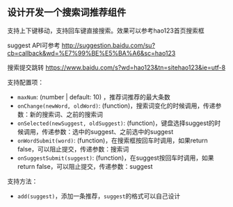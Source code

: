 ## 设计开发一个搜索词推荐组件

支持上下键移动，支持回车键直接搜索。效果可以参考hao123首页搜索框

suggest API可参考 http://suggestion.baidu.com/su?cb=callback&wd=%E7%99%BE%E5%BA%A6&sc=hao123

搜索提交跳转 https://www.baidu.com/s?wd=hao123&tn=sitehao123&ie=utf-8

支持配置项：
* `maxNum`: (number | default: 10) ，推荐词推荐的最大条数
* `onChange(newWord, oldWord)`: (function)，搜索词变化的时候调用，传递参数：新的搜索词、之前的搜索词
* `onSelected(newSuggest, oldSuggest)`: (function)，键盘选择suggest的时候调用，传递参数：选中的suggest、之前选中的suggest
* `onWordSubmit(word)`: (function)，在搜索框按回车时调用，如果return false，可以阻止提交，传递参数：搜索词
* `onSuggestSubmit(suggest)`: (function)，在suggest按回车时调用，如果return false，可以阻止提交，传递参数：suggest

支持方法：
* `add(suggest)`，添加一条推荐，`suggest`的格式可以自己设计
